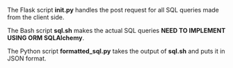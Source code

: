 The Flask script **__init__.py** handles the post request for all SQL queries made from the client side.

The Bash script **sql.sh** makes the actual SQL queries **NEED TO IMPLEMENT USING ORM SQLAlchemy**.

The Python script **formatted_sql.py** takes the output of **sql.sh** and puts it in JSON format.
